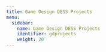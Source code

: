 ```yaml
---
title: Game Design DESS Projects
menu:
  sidebar:
    name: Game Design DESS Projects
    identifier: gdprojects
    weight: 20
---
```

